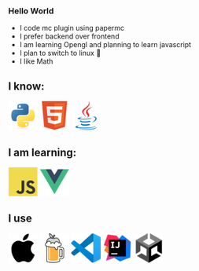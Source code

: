 ### Hello World
- I code mc plugin using papermc
- I prefer backend over frontend
- I am learning Opengl and planning to learn javascript
- I plan to switch to linux 🐧
- I like Math 


<h2>I know: </h2>
<p>
   <a href="https://www.python.org/"><img src="https://github.com/devicons/devicon/blob/master/icons/python/python-original.svg"width="60" height="60"/></a>
   <a ><img src="https://github.com/devicons/devicon/blob/master/icons/html5/html5-original.svg"width="60" height="60"/></a>
   <a ><img title="only mc plugin" src="https://github.com/devicons/devicon/blob/master/icons/java/java-original.svg"width="60" height="60"/></a>
</p>
<h2>I am learning: </h2>
<p>
   <a ><img src="https://raw.githubusercontent.com/devicons/devicon/ca28c779441053191ff11710fe24a9e6c23690d6/icons/javascript/javascript-original.svg"width="60" height="60"/></a>
   <a ><img src="https://github.com/devicons/devicon/blob/master/icons/vuejs/vuejs-original.svg"width="60" height="60"/></a>
</p>
<h2> I use</h2>
<p>
    <a ><img src="https://raw.githubusercontent.com/devicons/devicon/ca28c779441053191ff11710fe24a9e6c23690d6/icons/apple/apple-original.svg"width="60" height="60"/></a>
    <a ><img src="https://raw.githubusercontent.com/devicons/devicon/ca28c779441053191ff11710fe24a9e6c23690d6/icons/homebrew/homebrew-original.svg"width="60" height="60"/></a>
    <a ><img src="https://raw.githubusercontent.com/devicons/devicon/ca28c779441053191ff11710fe24a9e6c23690d6/icons/vscode/vscode-original.svg"width="60" height="60"/></a>
    <a ><img src="https://raw.githubusercontent.com/devicons/devicon/ca28c779441053191ff11710fe24a9e6c23690d6/icons/intellij/intellij-original.svg"width="60" height="60"/></a>
    <a ><img src="https://raw.githubusercontent.com/devicons/devicon/ca28c779441053191ff11710fe24a9e6c23690d6/icons/unity/unity-original.svg"width="60" height="60"/></a
 </p>
